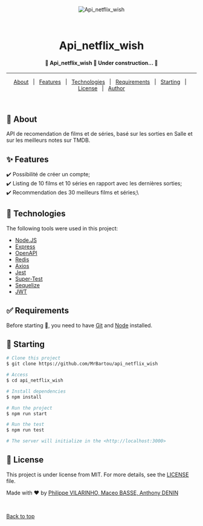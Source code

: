<div align="center" id="top"> 
  <img src="./.github/app.gif" alt="Api_netflix_wish" />

  &#xa0;
</div>

<h1 align="center">Api_netflix_wish</h1>

<p align="center">
  <!-- <img alt="Github top language" src="https://img.shields.io/github/languages/top/{{YOUR_GITHUB_USERNAME}}/api_netflix_wish?color=56BEB8"> -->

  <!-- <img alt="Github language count" src="https://img.shields.io/github/languages/count/{{YOUR_GITHUB_USERNAME}}/api_netflix_wish?color=56BEB8"> -->
</p>

 <h4 align="center">
	🚧  Api_netflix_wish 🚀 Under construction...  🚧
</h4><hr>

<p align="center">
  <a href="#dart-about">About</a> &#xa0; | &#xa0; 
  <a href="#sparkles-features">Features</a> &#xa0; | &#xa0;
  <a href="#rocket-technologies">Technologies</a> &#xa0; | &#xa0;
  <a href="#white_check_mark-requirements">Requirements</a> &#xa0; | &#xa0;
  <a href="#checkered_flag-starting">Starting</a> &#xa0; | &#xa0;
  <a href="#memo-license">License</a> &#xa0; | &#xa0;
  <a href="https://github.com/{{YOUR_GITHUB_USERNAME}}" target="_blank">Author</a>
</p>

<br>

## :dart: About ##

API de recomendation de films et de séries, basé sur les sorties en Salle et sur les meilleurs notes sur TMDB.

## :sparkles: Features ##

:heavy_check_mark: Possibilité de créer un compte;\
:heavy_check_mark: Listing de 10 films et 10 séries en rapport avec les dernières sorties;\
:heavy_check_mark: Recommendation des 30 meilleurs films et séries;\

## :rocket: Technologies ##

The following tools were used in this project:

- [Node.JS](https://nodejs.org/en/)
- [Express](https://expressjs.com/)
- [OpenAPI](https://www.openapis.org/)
- [Redis](https://redis.io/)
- [Axios](https://axios-http.com/fr/docs/intro)
- [Jest](https://jestjs.io/fr/)
- [Super-Test](https://www.npmjs.com/package/supertest)
- [Sequelize](https://sequelize.org/)
- [JWT](https://jwt.io/)

## :white_check_mark: Requirements ##

Before starting :checkered_flag:, you need to have [Git](https://git-scm.com) and [Node](https://nodejs.org/en/) installed.

## :checkered_flag: Starting ##

```bash
# Clone this project
$ git clone https://github.com/MrBartou/api_netflix_wish

# Access
$ cd api_netflix_wish

# Install dependencies
$ npm install

# Run the project
$ npm run start

# Run the test
$ npm run test

# The server will initialize in the <http://localhost:3000>
```

## :memo: License ##

This project is under license from MIT. For more details, see the [LICENSE](LICENSE.md) file.


Made with :heart: by <a href="" target="_blank">Philippe VILARINHO, Maceo BASSE, Anthony DENIN</a>

&#xa0;

<a href="#top">Back to top</a>

